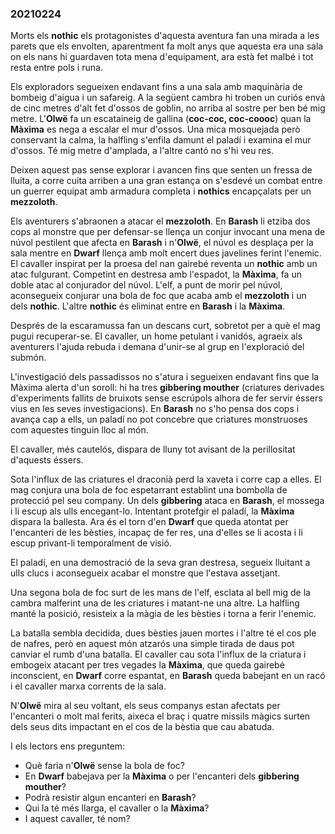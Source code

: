 ### 20210224 ###

Morts els __nothic__ els protagonistes d'aquesta aventura fan una mirada a les parets que els envolten, aparentment fa molt anys que aquesta era una sala on els nans hi guardaven tota mena d'equipament, ara està fet malbé i tot resta entre pols i runa. 

Els exploradors segueixen endavant fins a una sala amb maquinària de bombeig d'aigua i un safareig. A la següent cambra hi troben un curiós envà de cinc metres d'alt fet d'ossos de goblin, no arriba al sostre per ben bé mig metre. L'**Olwë** fa un escataineig de gallina (__coc-coc, coc-coooc__) quan la **Màxima** es nega a escalar el mur d'ossos. Una mica mosquejada però conservant la calma, la halfling s'enfila damunt el paladí i examina el mur d'ossos. Té mig metre d'amplada, a l'altre cantó no s'hi veu res. 

Deixen aquest pas sense explorar i avancen fins que senten un fressa de lluita, a corre cuita arriben a una gran estança on s'esdevé un combat entre un guerrer equipat amb armadura completa i __nothics__ encapçalats per un __mezzoloth__. 

Els aventurers s'abraonen a atacar el __mezzoloth__. En **Barash** li etziba dos cops al monstre que per defensar-se llença un conjur invocant una mena de núvol pestilent que afecta en **Barash** i n'**Olwë**, el núvol es desplaça per la sala mentre en **Dwarf** llença amb molt encert dues javelines ferint l'enemic. El cavaller inspirat per la proesa del nan gairebé reventa un __nothic__ amb un atac fulgurant. Competint en destresa amb l'espadot, la **Màxima**, fa un doble atac al conjurador del núvol.
L'elf, a punt de morir pel núvol, aconsegueix conjurar una bola de foc que acaba amb el __mezzoloth__ i un dels __nothic__. L'altre __nothic__ és eliminat entre en **Barash** i la **Màxima**.

Després de la escaramussa fan un descans curt, sobretot per a què el mag pugui recuperar-se. El cavaller, un home petulant i vanidós, agraeix als aventurers l'ajuda rebuda i demana d'unir-se al grup en l'exploració del submón. 

L'investigació dels passadissos no s'atura i segueixen endavant fins que la Màxima alerta d'un soroll: hi ha tres __gibbering mouther__ (criatures derivades d'experiments fallits de bruixots sense escrúpols alhora de fer servir éssers vius en les seves investigacions). En **Barash** no s'ho pensa dos cops i avança cap a ells, un paladí no pot concebre que criatures monstruoses com aquestes tinguin lloc al món.

El cavaller, més cautelós, dispara de lluny tot avisant de la perillositat d'aquests éssers.

Sota l'influx de las criatures el draconià perd la xaveta i corre cap a elles. El mag conjura una bola de foc espetarrant establint una bombolla de protecció pel seu company. Un dels __gibbering__ ataca en **Barash**, el mossega i li escup als ulls encegant-lo. Intentant protefgir el paladí, la **Màxima** dispara la ballesta. Ara és el torn d'en **Dwarf** que queda atontat per l'encanteri de les bèsties, incapaç de fer res, una d'elles se li acosta i li escup privant-li temporalment de visió.

El paladí, en una demostració de la seva gran destresa, segueix lluitant a ulls clucs i aconsegueix acabar el monstre que l'estava assetjant. 

Una segona bola de foc surt de les mans de l'elf, esclata al bell mig de la cambra malferint una de les criatures i matant-ne una altre. La halfling manté la posició, resisteix a la màgia de les bèsties i torna a ferir l'enemic.

La batalla sembla decidida, dues bèsties jauen mortes i l'altre té el cos ple de nafres, però en aquest món atzarós una simple tirada de daus pot canviar el rumb d'una batalla. El cavaller cau sota l'influx de la criatura i embogeix atacant per tres vegades la **Màxima**, que queda gairebé inconscient, en **Dwarf** corre espantat, en **Barash** queda babejant en un racó i el cavaller marxa corrents de la sala.

N'**Olwë** mira al seu voltant, els seus companys estan afectats per l'encanteri o molt mal ferits, aixeca el braç i quatre missils màgics surten dels seus dits impactant en el cos de la bèstia que cau abatuda.

I els lectors ens preguntem:
- Què faria n'**Olwë** sense la bola de foc?
- En **Dwarf** babejava per la **Màxima** o per l'encanteri dels __gibbering mouther__?
- Podrà resistir algun encanteri en **Barash**?
- Qui la té més llarga, el cavaller o la **Màxima**?
- I aquest cavaller, té nom?


